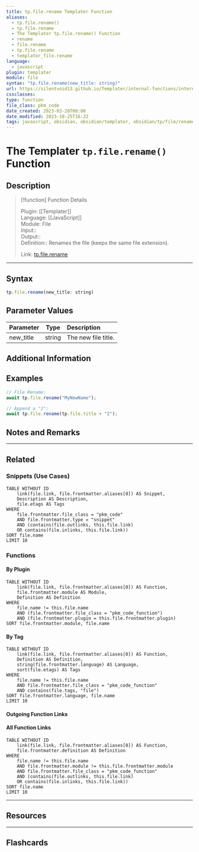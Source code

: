 ```yaml
---
title: tp.file.rename Templater Function
aliases:
  - tp.file.rename()
  - tp.file.rename
  - The Templater tp.file.rename() Function
  - rename
  - file.rename
  - tp.file.rename
  - templater_file.rename
language:
  - javascript
plugin: templater
module: file
syntax: "tp.file.rename(new_title: string)"
url: https://silentvoid13.github.io/Templater/internal-functions/internal-modules/file-module.html#tpfilerenamenew_title-string
cssclasses:
type: function
file_class: pkm_code
date_created: 2023-03-28T00:00
date_modified: 2023-10-25T16:22
tags: javascript, obsidian, obsidian/templater, obsidian/tp/file/rename
---
```

# The Templater `tp.file.rename()` Function

## Description

> [!function] Function Details
> 
> Plugin: [[Templater]]  
> Language: [[JavaScript]]  
> Module: File  
> Input::  
> Output::  
> Definition:: Renames the file (keeps the same file extension).  
>  
> Link: [tp.file.rename](https://silentvoid13.github.io/Templater/internal-functions/internal-modules/file-module.html#tpfilerenamenew_title-string)

---

## Syntax

```javascript
tp.file.rename(new_title: string)
```

## Parameter Values

| Parameter |  Type  | Description         |
|:--------- |:------:|:------------------- |
| new_title | string | The new file title. |

## Additional Information

## Examples

```javascript
// File Rename: 
await tp.file.rename("MyNewName");

// Append a "2": 
await tp.file.rename(tp.file.title + "2");
```

## Notes and Remarks

---

## Related

### Snippets (Use Cases)

<!-- Query limit 10  -->

```dataview
TABLE WITHOUT ID
	link(file.link, file.frontmatter.aliases[0]) AS Snippet,
	Description AS Description,
	file.etags AS Tags
WHERE 
	file.frontmatter.file_class = "pkm_code"
	AND file.frontmatter.type = "snippet"
	AND (contains(file.outlinks, this.file.link)
	OR contains(file.inlinks, this.file.link))
SORT file.name
LIMIT 10
```

### Functions

#### By Plugin

```dataview
TABLE WITHOUT ID
	link(file.link, file.frontmatter.aliases[0]) AS Function,
	file.frontmatter.module AS Module,
	Definition AS Definition
WHERE 
	file.name != this.file.name
	AND (file.frontmatter.file_class = "pkm_code_function")
	AND (file.frontmatter.plugin = this.file.frontmatter.plugin)
SORT file.frontmatter.module, file.name
```

#### By Tag

<!-- Add tags in contains function as needed  -->  
<!-- Query limit 10  -->

```dataview
TABLE WITHOUT ID
	link(file.link, file.frontmatter.aliases[0]) AS Function,
	Definition AS Definition,
	string(file.frontmatter.language) AS Language,
	sort(file.etags) AS Tags
WHERE 
	file.name != this.file.name
	AND file.frontmatter.file_class = "pkm_code_function"
	AND contains(file.tags, "file")
SORT file.frontmatter.language, file.name
LIMIT 10
```

#### Outgoing Function Links

<!-- Link related functions here -->

#### All Function Links

<!-- Excluding functions of the same module  -->  
<!-- Query limit 10  -->

```dataview
TABLE WITHOUT ID
	link(file.link, file.frontmatter.aliases[0]) AS Function,
	file.frontmatter.definition AS Definition
WHERE 
	file.name != this.file.name
	AND file.frontmatter.module != this.file.frontmatter.module 
	AND file.frontmatter.file_class = "pkm_code_function"
	AND (contains(file.outlinks, this.file.link)
	OR contains(file.inlinks, this.file.link))
SORT file.name
LIMIT 10
```

---

## Resources

---

## Flashcards
